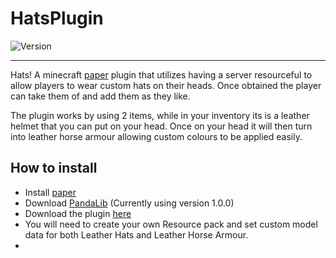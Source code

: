 # HatsPlugin

![Version](https://img.shields.io/badge/Version-1.0.0-orange)

---

Hats! A minecraft [paper](https://papermc.io/software/paper) plugin that utilizes having a server resourceful to allow 
players to wear custom hats on their heads. Once obtained the player can take them of and add them as they like.

The plugin works by using 2 items, while in your inventory its is a leather helmet that you can put on your head. Once 
on your head it will then turn into leather horse armour allowing custom colours to be applied easily.

## How to install

- Install [paper](https://papermc.io/software/paper)
- Download [PandaLib](https://github.com/kruthers/PandaLib/releases/latest) (Currently using version 1.0.0)
- Download the plugin [here](https://github.com/kruthers/HatsPlugin/releases/latest)
- You will need to create your own Resource pack and set custom model data for both Leather Hats and Leather Horse Armour.
- 
